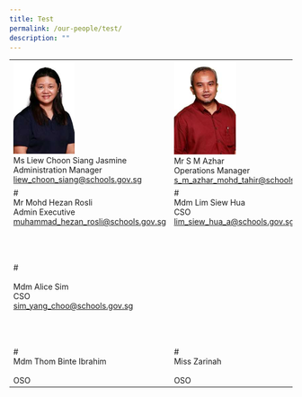 ```yaml
---
title: Test
permalink: /our-people/test/
description: ""
---
```

|                                                                                                       |                                                                                |                                                                                       |
|-------------------------------------------------------------------------------------------------------|--------------------------------------------------------------------------------|---------------------------------------------------------------------------------------|
| <img src="/images/Liew%20Choon%20Siang%20Jasmine%20Ms.jpg" style="width:40%"><br>Ms Liew Choon Siang Jasmine<br>Administration Manager<br>liew_choon_siang@schools.gov.sg | <img src="/images/S%20M%20Azhar%20B%20Mohamed%20Tahir%20Mr.jpg" style="width:42%"><br>Mr S M Azhar<br>Operations Manager<br>s_m_azhar_mohd_tahir@schools.gov.sg | <img src="/images/Ashfar%20Badarudeen%20Mr%20copy.jpg" style="width:43%"><br>Mr Ashfar Badarudeen<br>ICT Manager<br>ashfar_badarudeen@schools.gov.sg          |
| #<br>Mr Mohd Hezan Rosli<br>Admin Executive<br>muhammad_hezan_rosli@schools.gov.sg                    | #<br>Mdm Lim Siew Hua<br>CSO<br>lim_siew_hua_a@schools.gov.sg                  | #<br>Ms Josephine Cheong<br>CSO<br>cheong_lai_kheng@schools.gov.sg                    |
| <br>#<br><br>Mdm Alice Sim<br>CSO<br>sim_yang_choo@schools.gov.sg                                     | <br><br><br><br><br><br><br><br><br><br><br>                                   | <br>#<br><br>Mdm Siti Noor Azizah<br><br>OSO<br>siti_noor_azizah_rapie@schools.gov.sg |
|                               <br>#<br>Mdm Thom Binte Ibrahim<br><br>OSO                              |                        <br>#<br>Miss Zarinah<br><br>OSO                        |                             <br>#<br>Mr Lek Ah Piew<br>OSO                            |